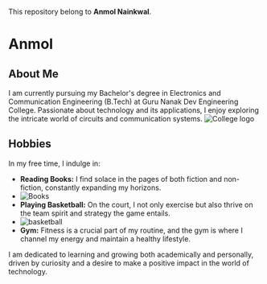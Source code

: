 This repository belong to **Anmol Nainkwal**.

# Anmol

## About Me
I am currently pursuing my Bachelor's degree in Electronics and Communication Engineering (B.Tech) at Guru Nanak Dev Engineering College. Passionate about technology and its applications, I enjoy exploring the intricate world of circuits and communication systems.
![College logo](https://www.google.com/url?sa=i&url=https%3A%2F%2Fwww.facebook.com%2Fofficial.gndec%2F&psig=AOvVaw1gcrDwpGBs6E-add_6MTmW&ust=1721410477876000&source=images&cd=vfe&opi=89978449&ved=0CBEQjRxqFwoTCJCnp_OPsYcDFQAAAAAdAAAAABAE)

## Hobbies
In my free time, I indulge in:
- **Reading Books:** I find solace in the pages of both fiction and non-fiction, constantly expanding my horizons.
- ![Books](https://www.google.com/imgres?q=books%20novels&imgurl=https%3A%2F%2Fcompote.slate.com%2Fimages%2F0d757b6b-1892-4df0-aea2-078f6a0ac473.jpg&imgrefurl=https%3A%2F%2Fslate.com%2Fhuman-interest%2F2014%2F08%2Fnovel-increasingly-used-to-mean-any-book-fiction-or-nonfiction.html&docid=KGk86EdTZTI34M&tbnid=1HdlRjXwgHsFuM&vet=12ahUKEwio_eK6kLGHAxUMiK8BHTZgHqoQM3oECHcQAA..i&w=590&h=421&hcb=2&ved=2ahUKEwio_eK6kLGHAxUMiK8BHTZgHqoQM3oECHcQAA)
- **Playing Basketball:** On the court, I not only exercise but also thrive on the team spirit and strategy the game entails.
- ![basketball](https://www.google.com/url?sa=i&url=https%3A%2F%2Fwww.owayo.com%2Fmagazine%2Fbasketball-statistics-us.htm&psig=AOvVaw2yblXXdtvL7Av43PATSypn&ust=1721410690308000&source=images&cd=vfe&opi=89978449&ved=0CBEQjRxqFwoTCLDt1tyQsYcDFQAAAAAdAAAAABAE)
- **Gym:** Fitness is a crucial part of my routine, and the gym is where I channel my energy and maintain a healthy lifestyle.

  
I am dedicated to learning and growing both academically and personally, driven by curiosity and a desire to make a positive impact in the world of technology.



